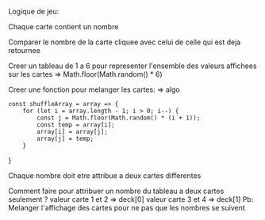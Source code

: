 Logique de jeu:

Chaque carte contient un nombre  

Comparer le nombre de la carte cliquee avec celui de celle qui est deja retournee

Creer un tableau de 1 a 6 pour representer l'ensemble des valeurs affichees sur les cartes
  => Math.floor(Math.random() * 6)

Creer une fonction pour melanger les cartes:
 => algo 
 
    const shuffleArray = array => {
        for (let i = array.length - 1; i > 0; i--) {
            const j = Math.floor(Math.random() * (i + 1));
            const temp = array[i];
            array[i] = array[j];
            array[j] = temp;
        }
}


Chaque nombre doit etre attribue a deux cartes differentes

Comment faire pour attribuer un nombre du tableau a deux cartes seulement ?
  valeur carte 1 et 2 => deck[0]
  valeur carte 3 et 4 => deck[1]
Pb: Melanger l'affichage des cartes pour ne pas que les nombres se suivent







